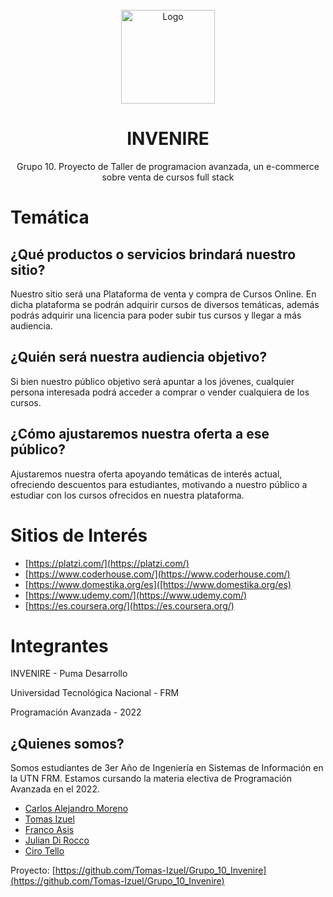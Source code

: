 <div id="top"></div>

<!-- PROJECT LOGO -->
<br />
<div align="center">
  <a href="https://github.com/Tomas-Izuel/Grupo_10_Invenire">
    <img src="https://i.imgur.com/elFRgCZ.png" alt="Logo" width="150" height="150">
  </a>

  <h1 align="center">INVENIRE</h1>

  <p align="center">
    Grupo 10. Proyecto de Taller de programacion avanzada, un e-commerce sobre venta de cursos full stack
  </p>
</div>

# Temática

## ¿Qué productos o servicios brindará nuestro sitio?
Nuestro sitio será una Plataforma de venta y compra de Cursos Online. En dicha plataforma se podrán adquirir cursos de diversos temáticas, además podrás adquirir una licencia para poder subir tus cursos y llegar a más audiencia. 

## ¿Quién será nuestra audiencia objetivo?
Si bien nuestro público objetivo será apuntar a los jóvenes, cualquier persona interesada podrá acceder a comprar o vender cualquiera de los cursos. 

## ¿Cómo ajustaremos nuestra oferta a ese público? 
Ajustaremos nuestra oferta apoyando temáticas de interés actual, ofreciendo descuentos para estudiantes, motivando a nuestro público a estudiar con los cursos ofrecidos en nuestra plataforma.


# Sitios de Interés

* [https://platzi.com/](https://platzi.com/)
* [https://www.coderhouse.com/](https://www.coderhouse.com/)
* [https://www.domestika.org/es]([https://www.domestika.org/es)
* [https://www.udemy.com/](https://www.udemy.com/)
* [https://es.coursera.org/](https://es.coursera.org/)


# Integrantes

INVENIRE - Puma Desarrollo

Universidad Tecnológica Nacional - FRM

Programación Avanzada - 2022

## ¿Quienes somos?

Somos estudiantes de 3er Año de Ingeniería en Sistemas de Información en la UTN FRM. Estamos cursando la materia electiva de Programación Avanzada en el 2022.

* [Carlos Alejandro Moreno](https://github.com/CharlyMoreno)
* [Tomas Izuel](https://github.com/Tomas-Izuel)
* [Franco Asis](https://github.com/FrancoAsis)
* [Julian Di Rocco](https://github.com/JuliDir)
* [Ciro Tello](https://github.com/CiroTello)

Proyecto: [https://github.com/Tomas-Izuel/Grupo_10_Invenire](https://github.com/Tomas-Izuel/Grupo_10_Invenire)



